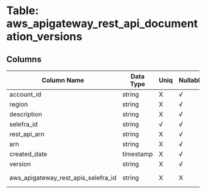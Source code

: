 # Table: aws_apigateway_rest_api_documentation_versions

## Columns 

|  Column Name   |  Data Type  | Uniq | Nullable | Description | 
|  ----  | ----  | ----  | ----  | ---- | 
| account_id | string | X | √ |  | 
| region | string | X | √ |  | 
| description | string | X | √ |  | 
| selefra_id | string | √ | √ | random id | 
| rest_api_arn | string | X | √ |  | 
| arn | string | X | √ |  | 
| created_date | timestamp | X | √ |  | 
| version | string | X | √ |  | 
| aws_apigateway_rest_apis_selefra_id | string | X | X | fk to aws_apigateway_rest_apis.selefra_id | 



